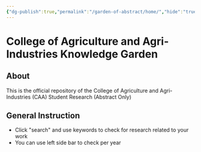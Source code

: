 ```yaml
---
{"dg-publish":true,"permalink":"/garden-of-abstract/home/","hide":"true","tags":["gardenEntry"],"created":"2024-05-22T15:15:08.971+08:00"}
---
```


# College of Agriculture and Agri-Industries Knowledge Garden
## About
This is the official repository of the College of Agriculture and Agri-Industries (CAA) Student Research (Abstract Only)

## General Instruction
- Click "search" and use keywords to  check for research related to your work
- You can use left side bar to check per year